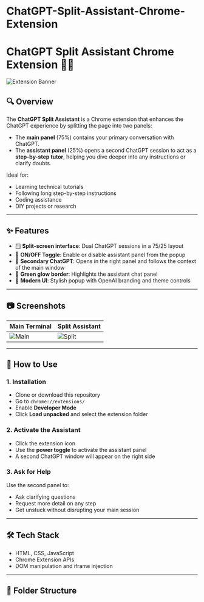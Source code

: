 # ChatGPT-Split-Assistant-Chrome-Extension
# ChatGPT Split Assistant Chrome Extension 🧠💬

![Extension Banner](https://your-image-link-if-you-have-one)

## 🔍 Overview
The **ChatGPT Split Assistant** is a Chrome extension that enhances the ChatGPT experience by splitting the page into two panels:
- The **main panel** (75%) contains your primary conversation with ChatGPT.
- The **assistant panel** (25%) opens a second ChatGPT session to act as a **step-by-step tutor**, helping you dive deeper into any instructions or clarify doubts.

Ideal for:
- Learning technical tutorials
- Following long step-by-step instructions
- Coding assistance
- DIY projects or research

---

## ✨ Features

- 🪟 **Split-screen interface**: Dual ChatGPT sessions in a 75/25 layout
- 🔁 **ON/OFF Toggle**: Enable or disable assistant panel from the popup
- 📘 **Secondary ChatGPT**: Opens in the right panel and follows the context of the main window
- 🌟 **Green glow border**: Highlights the assistant chat panel
- 💠 **Modern UI**: Stylish popup with OpenAI branding and theme controls

---

## 📷 Screenshots

| Main Terminal | Split Assistant |
|---------------|----------------|
| ![Main](assets/main.png) | ![Split](assets/split.png) |

---

## 🚀 How to Use

### 1. **Installation**
- Clone or download this repository
- Go to `chrome://extensions/`
- Enable **Developer Mode**
- Click **Load unpacked** and select the extension folder

### 2. **Activate the Assistant**
- Click the extension icon
- Use the **power toggle** to activate the assistant panel
- A second ChatGPT window will appear on the right side

### 3. **Ask for Help**
Use the second panel to:
- Ask clarifying questions
- Request more detail on any step
- Get unstuck without disrupting your main session

---

## 🛠️ Tech Stack

- HTML, CSS, JavaScript
- Chrome Extension APIs
- DOM manipulation and iframe injection

---

## 📁 Folder Structure


